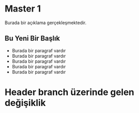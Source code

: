 # Master 1
Burada bir açıklama gerçekleşmektedir.

## Bu Yeni Bir Başlık
- Burada bir paragraf vardır
- Burada bir paragraf vardır
- Burada bir paragraf vardır
- Burada bir paragraf vardır
- Burada bir paragraf vardır


# Header branch üzerinde gelen değişiklik